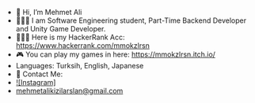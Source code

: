 - 👋 Hi, I’m Mehmet Ali
- 👨🏽‍💻 I am Software Engineering student, Part-Time Backend Developer and Unity Game Developer.
- 👨🏽‍💻 Here is my HackerRank Acc: https://www.hackerrank.com/mmokzlrsn 
- 🎮 You can play my games in here: https://mmokzlrsn.itch.io/ 
- Languages: Turksih, English, Japanese
- 📧 Contact Me:
- [![Instagram]](https://www.instagram.com/mmokzlrsn/)
- mehmetalikizilarslan@gmail.com
